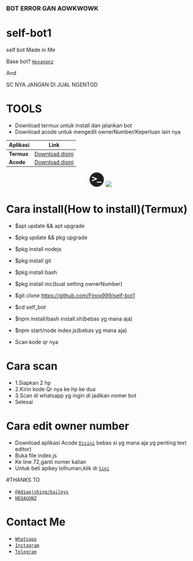 ### BOT ERROR GAN AOWKWOWK




# self-bot1
self bot Made in Me 

Base bot? [`Hexagonz`](https://github.com/hexagonz/SELF-HX)

And

SC NYA JANGAN DI JUAL NGENTOD

# TOOLS
* Download termux untuk install dan jalankan bot
* Download acode untuk mengedit ownerNumber/Keperluan lain nya

| Aplikasi | Link |
|--------|--------|
| **Termux** | [Download disini](https://play.google.com/store/apps/details?id=com.termux) |
| **Acode** | [Download disini](https://play.google.com/store/apps/details?id=com.foxdebug.acodefree) |
<p align="center">
  <div align="center">
 <code><img height="40" src="https://raw.githubusercontent.com/github/explore/80688e429a7d4ef2fca1e82350fe8e3517d3494d/topics/terminal/terminal.png"></code>
 <code><img height="40" src="https://user-images.githubusercontent.com/72728486/108440991-c9196180-7286-11eb-910e-d95691565ec8.png"></code>

  </div>
  </p>


# Cara install(How to install)(Termux)
* $apt update && apt upgrade
* $pkg update && pkg upgrade
* $pkg install nodejs
* $pkg install git
* $pkg install bash
* $pkg install mc(buat setting ownerNumber)
* $git clone https://github.com/Finox999/self-bot1
* $cd self_bot

* $npm install/bash install.sh(bebas yg mana aja)
* $npm start/node index.js(bebas yg mana aja)
* Scan kode qr nya

# Cara scan
* 1.Siapkan 2 hp
* 2.Kirin kode Qr nya ke hp ke dua
* 3.Scan di whatsapp yg ingin di jadikan nomer bot
* Selesai

# Cara edit owner number
* Download aplikasi Acode [`Disini`](https://play.google.com/store/apps/details?id=com.foxdebug.acodefree) bebas si yg mana aja yg penting text editor)
* Buka file index.js
* Ke line 72,ganti nomer kalian
* Untuk beli apikey lolhuman,klik di [`Sini`](https://api.lolhuman.xyz)

#THANKS TO

 * [`@Adiwajshing/baileys`](https://github.com/Adiwajshing/baileys)
 * [`HEXAGONZ`](https://github.com/Hexagonz)

# Contact Me
* [`Whatsapp`](https://wa.me/6288210864298)
* [`Instagram`](https://instagram.com/finoooooo_)
* [`Telegram`](https://t.me/Jeruklokal92)

